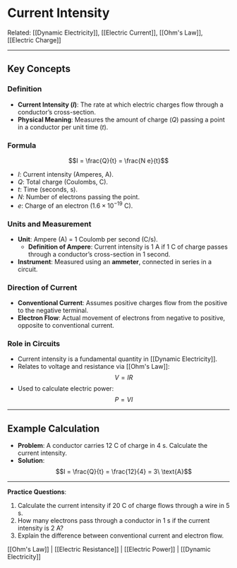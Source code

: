 # Current Intensity  
Related: [[Dynamic Electricity]], [[Electric Current]], [[Ohm's Law]], [[Electric Charge]]  

---

## Key Concepts  
### Definition  
- **Current Intensity ($I$)**: The rate at which electric charges flow through a conductor’s cross-section.  
- **Physical Meaning**: Measures the amount of charge ($Q$) passing a point in a conductor per unit time ($t$).  

### Formula  
$$I = \frac{Q}{t} = \frac{N e}{t}$$  
- $I$: Current intensity (Amperes, A).  
- $Q$: Total charge (Coulombs, C).  
- $t$: Time (seconds, s).  
- $N$: Number of electrons passing the point.  
- $e$: Charge of an electron ($1.6 \times 10^{-19}\ \text{C}$).  

### Units and Measurement  
- **Unit**: Ampere (A) = 1 Coulomb per second (C/s).  
  - **Definition of Ampere**: Current intensity is 1 A if 1 C of charge passes through a conductor’s cross-section in 1 second.  
- **Instrument**: Measured using an **ammeter**, connected in series in a circuit.  

### Direction of Current  
- **Conventional Current**: Assumes positive charges flow from the positive to the negative terminal.  
- **Electron Flow**: Actual movement of electrons from negative to positive, opposite to conventional current.  

### Role in Circuits  
- Current intensity is a fundamental quantity in [[Dynamic Electricity]].  
- Relates to voltage and resistance via [[Ohm's Law]]:  
  $$V = I R$$  
- Used to calculate electric power:  
  $$P = V I$$  

---

## Example Calculation  
- **Problem**: A conductor carries 12 C of charge in 4 s. Calculate the current intensity.  
- **Solution**:  
  $$I = \frac{Q}{t} = \frac{12}{4} = 3\ \text{A}$$  

---

**Practice Questions**:  
1. Calculate the current intensity if 20 C of charge flows through a wire in 5 s.  
2. How many electrons pass through a conductor in 1 s if the current intensity is 2 A?  
3. Explain the difference between conventional current and electron flow.  

[[Ohm's Law]] | [[Electric Resistance]] | [[Electric Power]] | [[Dynamic Electricity]]